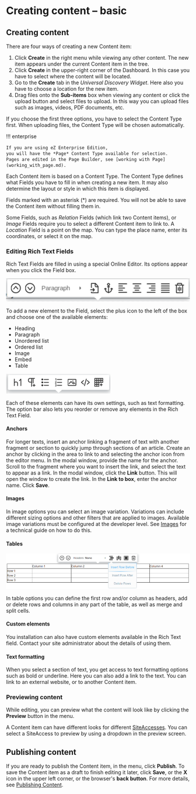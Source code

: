 # Creating content – basic

## Creating content

There are four ways of creating a new Content item:

1. Click **Create** in the right menu while viewing any other content.
The new item appears under the current Content item in the tree.
1. Click **Create** in the upper-right corner of the Dashboard.
In this case you have to select where the content will be located.
1. Go to the **Create** tab in the *Universal Discovery Widget*.
Here also you have to choose a location for the new item.
1. Drag files onto the **Sub-items** box when viewing any content or click the upload button and select files to upload.
In this way you can upload files such as images, videos, PDF documents, etc.

If you choose the first three options, you have to select the Content Type first.
When uploading files, the Content Type will be chosen automatically.

!!! enterprise

    If you are using eZ Enterprise Edition,
    you will have the *Page* Content Type available for selection.
    Pages are edited in the Page Builder, see [working with Page](working_with_page.md).

Each Content item is based on a Content Type. The Content Type defines what Fields you have to fill in when creating a new item.
It may also determine the layout or style in which this item is displayed.

Fields marked with an asterisk (\*) are required. You will not be able to save the Content item without filling them in.

Some Fields, such as *Relation* Fields (which link two Content items), or *Image* Fields
require you to select a different Content item to link to.
A *Location* Field is a point on the map. You can type the place name, enter its coordinates, or select it on the map.

### Editing Rich Text Fields

Rich Text Fields are filled in using a special Online Editor. Its options appear when you click the Field box.

![Online Editor menu](img/online_editor_menu.png "Online Editor menu")

To add a new element to the Field, select the plus icon to the left of the box and choose one of the available elements:

- Heading
- Paragraph
- Unordered list
- Ordered list
- Image
- Embed
- Table

![Available Rich Text block elements](img/rich_text_block_elements.png "Available Rich Text block elements")

Each of these elements can have its own settings, such as text formatting.
The option bar also lets you reorder or remove any elements in the Rich Text Field.

#### Anchors

For longer texts, insert an anchor linking a fragment of text with another fragment or section 
to quickly jump through sections of an article.
Create an anchor by clicking in the area to link to and selecting the anchor icon from the editor menu.
In the modal window, provide the name for the anchor. Scroll to the fragment where you want to insert the link,
and select the text to appear as a link. In the modal window, click the **Link** button. 
This will open the window to create the link. In the **Link to box**, enter the anchor name. Click **Save**.

#### Images

In image options you can select an image variation.
Variations can include different sizing options and other filters that are applied to images.
Available image variations must be configured at the developer level.
See [Images](https://doc.ezplatform.com/en/2.5/guide/images/) for a technical guide on how to do this.

#### Tables

![Table options in online editor](img/online_editor_table.png)

In table options you can define the first row and/or column as headers,
add or delete rows and columns in any part of the table, as well as merge and split cells.

#### Custom elements

You installation can also have custom elements available in the Rich Text field.
Contact your site administrator about the details of using them.

#### Text formatting

When you select a section of text, you get access to text formatting options such as bold or underline.
Here you can also add a link to the text. You can link to an external website, or to another Content item.

### Previewing content

While editing, you can preview what the content will look like by clicking the **Preview** button in the menu.

A Content item can have different looks for different [SiteAccesses](creating_content_advanced.md#siteaccess).
You can select a SiteAccess to preview by using a dropdown in the preview screen.

## Publishing content

If you are ready to publish the Content item, in the menu, click **Publish**.
To save the Content item as a draft to finish editing it later, click **Save**, or the **X** icon in the upper left corner, or the browser's **back button**.
For more details, see [Publishing Content](publishing/publishing.md).
